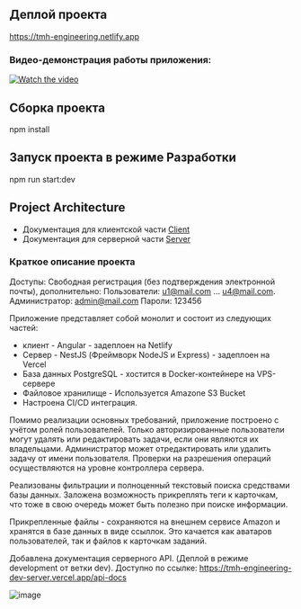 ## Деплой проекта
https://tmh-engineering.netlify.app

### Видео-демонстрация работы приложения:
[![Watch the video](https://github.com/s2000promax/test_tmh-engineering/assets/16530319/bb71a3fe-94ed-4f5b-bcca-b1e24d57661a)](https://drive.google.com/file/d/1X1KQjLmP6XYzmmbGFgPoDEkMG9C2TqY0/view?usp=sharing)

## Сборка проекта
  npm install

## Запуск проекта в режиме Разработки 
  npm run start:dev

## Project Architecture
  - Документация для клиентской части [Client](/client/README.md)
  - Документация для серверной части [Server](/server/README.md)

### Краткое описание проекта

Доступы: Свободная регистрация (без подтверждения электронной почты), дополнительно:
Пользователи: u1@mail.com ... u4@mail.com.
Администратор: admin@mail.com
Пароли: 123456

Приложение представляет собой монолит и состоит из следующих частей:
- клиент - Angular - задеплоен на Netlify
- Сервер - NestJS (Фреймворк NodeJS и Express) - задеплоен на Vercel
- База данных PostgreSQL - хостится в Docker-контейнере на VPS-сервере
- Файловое хранилище - Используется Amazone S3 Bucket
-  Настроена CI/CD интеграция.

Помимо реализации основных требований, приложение построено с учётом ролей пользователей. Только авторизированные пользователи могут удалять или редактировать задачи, если они являются их владельцами. Администратор может отредактировать или удалить задачу от имени пользователя. Проверки на разрешения операций осуществляются на уровне контроллера сервера.

Реализованы фильтрации и полноценный текстовый поиска средствами базы данных. Заложена возможность прикреплять теги к карточкам, что тоже в свою очередь может быть полезно при поиске информации.

Прикрепленные файлы - сохраняются на внешнем сервисе Amazon и хранятся в базе данных в виде ссыллок. Это качается как аватаров пользователей, так и файлов к карточкам заданий.

Добавлена документация серверного API. 
(Деплой в режиме development от ветки dev). 
Доступно по ссылке: https://tmh-engineering-dev-server.vercel.app/api-docs

![image](https://github.com/s2000promax/test_tmh-engineering/assets/16530319/3506c448-e200-4086-aef8-3f99e7552850)

